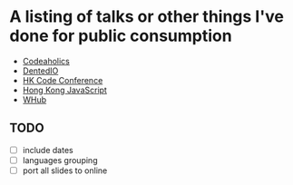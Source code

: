 # A listing of talks or other things I've done for public consumption

- [Codeaholics](https://github.com/dented/talks/tree/master/codeaholics)
- [DentedIO](https://github.com/dented/talks/tree/master/dentedio)
- [HK Code Conference](https://github.com/dented/talks/tree/master/hk_code_conf)
- [Hong Kong JavaScript](https://github.com/dented/talks/tree/master/hkjs)
- [WHub](https://github.com/dented/talks/tree/master/whub)

## TODO
- [ ] include dates
- [ ] languages grouping
- [ ] port all slides to online
